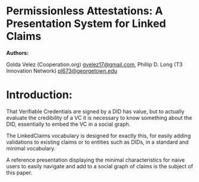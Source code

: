 # Permissionless Attestations: A Presentation System for Linked Claims

**Authors:**

Golda Velez (Cooperation.org) <gvelez17@gmail.com>,
Phillip D. Long (T3 Innovation Network) <pl673@georgetown.edu>

# **Introduction**:

That Verifiable Credentials are signed by a DID has value, but to actually evaluate the credibility of a VC it is necessary to know something about the DID, essentially to embed the VC in a social graph.

The LinkedClaims vocabulary is designed for exactly this, for easily adding validations to existing claims or to entities such as DIDs, in a standard and minimal vocabulary.

A reference presentation displaying the minimal characteristics for naive users to easily navigate and add to a social graph of claims is the subject of this paper.  

